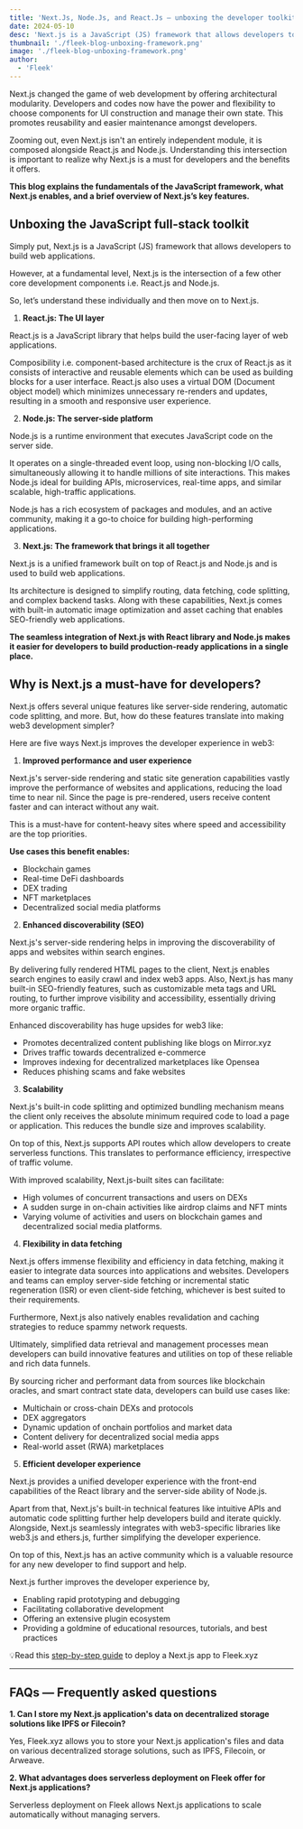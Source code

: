 ```yaml
---
title: 'Next.Js, Node.Js, and React.Js — unboxing the developer toolkit'
date: 2024-05-10
desc: 'Next.js is a JavaScript (JS) framework that allows developers to build web applications, offering architectural modularity.'
thumbnail: './fleek-blog-unboxing-framework.png'
image: './fleek-blog-unboxing-framework.png'
author:
  - 'Fleek'
---
```


Next.js changed the game of web development by offering architectural modularity. Developers and codes now have the power and flexibility to choose components for UI construction and manage their own state. This promotes reusability and easier maintenance amongst developers.

Zooming out, even Next.js isn't an entirely independent module, it is composed alongside React.js and Node.js. Understanding this intersection is important to realize why Next.js is a must for developers and the benefits it offers.

**This blog explains the fundamentals of the JavaScript framework, what Next.js enables, and a brief overview of Next.js’s key features.**

## Unboxing the JavaScript full-stack toolkit

Simply put, Next.js is a JavaScript (JS) framework that allows developers to build web applications.

However, at a fundamental level, Next.js is the intersection of a few other core development components i.e. React.js and Node.js.

So, let’s understand these individually and then move on to Next.js.

1. **React.js: The UI layer**

React.js is a JavaScript library that helps build the user-facing layer of web applications.

Composibility i.e. component-based architecture is the crux of React.js as it consists of interactive and reusable elements which can be used as building blocks for a user interface. React.js also uses a virtual DOM (Document object model) which minimizes unnecessary re-renders and updates, resulting in a smooth and responsive user experience.

2. **Node.js: The server-side platform**

Node.js is a runtime environment that executes JavaScript code on the server side.

It operates on a single-threaded event loop, using non-blocking I/O calls, simultaneously allowing it to handle millions of site interactions. This makes Node.js ideal for building APIs, microservices, real-time apps, and similar scalable, high-traffic applications.

Node.js has a rich ecosystem of packages and modules, and an active community, making it a go-to choice for building high-performing applications.

3. **Next.js: The framework that brings it all together**

Next.js is a unified framework built on top of React.js and Node.js and is used to build web applications.

Its architecture is designed to simplify routing, data fetching, code splitting, and complex backend tasks. Along with these capabilities, Next.js comes with built-in automatic image optimization and asset caching that enables SEO-friendly web applications.

**The seamless integration of Next.js with React library and Node.js makes it easier for developers to build production-ready applications in a single place.**

## Why is Next.js a must-have for developers?

Next.js offers several unique features like server-side rendering, automatic code splitting, and more. But, how do these features translate into making web3 development simpler?

Here are five ways Next.js improves the developer experience in web3:

1. **Improved performance and user experience**

Next.js's server-side rendering and static site generation capabilities vastly improve the performance of websites and applications, reducing the load time to near nil. Since the page is pre-rendered, users receive content faster and can interact without any wait.

This is a must-have for content-heavy sites where speed and accessibility are the top priorities.

**Use cases this benefit enables:**

- Blockchain games
- Real-time DeFi dashboards
- DEX trading
- NFT marketplaces
- Decentralized social media platforms

2. **Enhanced discoverability (SEO)**

Next.js's server-side rendering helps in improving the discoverability of apps and websites within search engines.

By delivering fully rendered HTML pages to the client, Next.js enables search engines to easily crawl and index web3 apps. Also, Next.js has many built-in SEO-friendly features, such as customizable meta tags and URL routing, to further improve visibility and accessibility, essentially driving more organic traffic.

Enhanced discoverability has huge upsides for web3 like:

- Promotes decentralized content publishing like blogs on Mirror.xyz
- Drives traffic towards decentralized e-commerce
- Improves indexing for decentralized marketplaces like Opensea
- Reduces phishing scams and fake websites

3. **Scalability**

Next.js's built-in code splitting and optimized bundling mechanism means the client only receives the absolute minimum required code to load a page or application. This reduces the bundle size and improves scalability.

On top of this, Next.js supports API routes which allow developers to create serverless functions. This translates to performance efficiency, irrespective of traffic volume.

With improved scalability, Next.js-built sites can facilitate:

- High volumes of concurrent transactions and users on DEXs
- A sudden surge in on-chain activities like airdrop claims and NFT mints
- Varying volume of activities and users on blockchain games and decentralized social media platforms.

4. **Flexibility in data fetching**

Next.js offers immense flexibility and efficiency in data fetching, making it easier to integrate data sources into applications and websites. Developers and teams can employ server-side fetching or incremental static regeneration (ISR) or even client-side fetching, whichever is best suited to their requirements.

Furthermore, Next.js also natively enables revalidation and caching strategies to reduce spammy network requests.

Ultimately, simplified data retrieval and management processes mean developers can build innovative features and utilities on top of these reliable and rich data funnels.

By sourcing richer and performant data from sources like blockchain oracles, and smart contract state data, developers can build use cases like:

- Multichain or cross-chain DEXs and protocols
- DEX aggregators
- Dynamic updation of onchain portfolios and market data
- Content delivery for decentralized social media apps
- Real-world asset (RWA) marketplaces

5. **Efficient developer experience**

Next.js provides a unified developer experience with the front-end capabilities of the React library and the server-side ability of Node.js.

Apart from that, Next.js's built-in technical features like intuitive APIs and automatic code splitting further help developers build and iterate quickly. Alongside, Next.js seamlessly integrates with web3-specific libraries like web3.js and ethers.js, further simplifying the developer experience.

On top of this, Next.js has an active community which is a valuable resource for any new developer to find support and help.

Next.js further improves the developer experience by,

- Enabling rapid prototyping and debugging
- Facilitating collaborative development
- Offering an extensive plugin ecosystem
- Providing a goldmine of educational resources, tutorials, and best practices

💡Read this [step-by-step guide](https://fleek.xyz/guides/fleek-nextjs-guide/) to deploy a Next.js app to Fleek.xyz

---

## FAQs — Frequently asked questions

**1. Can I store my Next.js application's data on decentralized storage solutions like IPFS or Filecoin?**

Yes, Fleek.xyz allows you to store your Next.js application's files and data on various decentralized storage solutions, such as IPFS, Filecoin, or Arweave.

**2. What advantages does serverless deployment on Fleek offer for Next.js applications?**

Serverless deployment on Fleek allows Next.js applications to scale automatically without managing servers.
